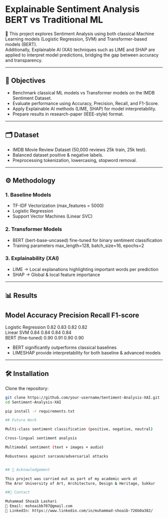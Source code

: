# Explainable Sentiment Analysis BERT vs Traditional ML

🚀 This project explores Sentiment Analysis using both classical Machine Learning models (Logistic Regression, SVM) and Transformer-based models (BERT).  
Additionally, Explainable AI (XAI) techniques such as LIME and SHAP are applied to interpret model predictions, bridging the gap between accuracy and transparency.  

---

## 📌 Objectives
- Benchmark classical ML models vs Transformer models on the IMDB Sentiment Dataset.
- Evaluate performance using Accuracy, Precision, Recall, and F1-Score.
- Apply Explainable AI methods (LIME, SHAP) for model interpretability.
- Prepare results in research-paper (IEEE-style) format.

---

## 🗂 Dataset
- IMDB Movie Review Dataset (50,000 reviews 25k train, 25k test).
- Balanced dataset positive & negative labels.
- Preprocessing tokenization, lowercasing, stopword removal.

---

## ⚙️ Methodology

### 1. Baseline Models
- TF-IDF Vectorization (max_features = 5000)
- Logistic Regression
- Support Vector Machines (Linear SVC)

### 2. Transformer Models
- BERT (bert-base-uncased) fine-tuned for binary sentiment classification
- Training parameters max_length=128, batch_size=16, epochs=2

### 3. Explainability (XAI)
- LIME → Local explanations highlighting important words per prediction  
- SHAP → Global & local feature importance  

---

## 📊 Results

 Model                   Accuracy  Precision  Recall  F1-score 
----------------------------------------------------------------
 Logistic Regression      0.82      0.83       0.82    0.82     
 Linear SVM               0.84      0.84       0.84    0.84     
 BERT (fine-tuned)        0.90      0.91       0.90    0.90     

- BERT significantly outperforms classical baselines  
- LIMESHAP provide interpretability for both baseline & advanced models  

---

## 🛠 Installation
Clone the repository:
```bash
git clone https://github.com/your-username/Sentiment-Analysis-XAI.git
cd Sentiment-Analysis-XAI

pip install -r requirements.txt

## Future Work

Multi-class sentiment classification (positive, negative, neutral)

Cross-lingual sentiment analysis

Multimodal sentiment (text + images + audio)

Robustness against sarcasm/adversarial attacks


## 🙌 Acknowledgement

This project was carried out as part of my academic work at
The Aror University of Art, Architecture, Design & Heritage, Sukkur

##📧 Contact

Muhammad Shoaib Lashari
📩 Email: mshoaibb707@gmail.com
🔗 LinkedIn: https://www.linkedin.com/in/muhammad-shoaib-726b0a382/
